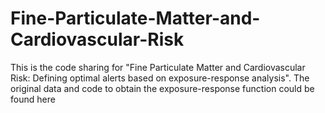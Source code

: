 # Fine-Particulate-Matter-and-Cardiovascular-Risk
This is the code sharing for "Fine Particulate Matter and Cardiovascular Risk: Defining optimal alerts based on exposure-response analysis". The original data and code to obtain the exposure-response function could be found here
